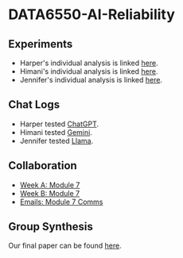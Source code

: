 # DATA6550-AI-Reliability
## Experiments <br>
- Harper's individual analysis is linked [here](KatesH_Module7_Analysis.pdf). <br>
- Himani's individual analysis is linked [here](HPatel_Invidual_Analysis.pdf). <br>
- Jennifer's individual analysis is linked [here](Module%207%20-%20Individual%20Analysis%20-%20Sika.pdf). <br>

## Chat Logs <br>
- Harper tested [ChatGPT](KatesH_Chat_Logs.pdf). <br>
- Himani tested [Gemini](HPatel_Chat_Logs.pdf). <br>
- Jennifer tested [Llama](Module%207%20-%20Chat%20Logs%20-%20Sika.docx.pdf).


## Collaboration <br>
- [Week A: Module 7](Module%207%20-%20Week%20A.p)  <br>
- [Week B: Module 7](Module%207%20-%20Week%20B.pdf)  <br>
- [Emails: Module 7 Comms](Module%207%20Comms.pdf)  <br>

## Group Synthesis <br>
Our final paper can be found [here](https://mtmailmtsu-my.sharepoint.com/:w:/g/personal/hek2t_mtmail_mtsu_edu/Ee--bGOm3xNBki04fp-29dMBypMgtO8d_jspBNyy2B7zEw?e=PA6bSG). <br>
